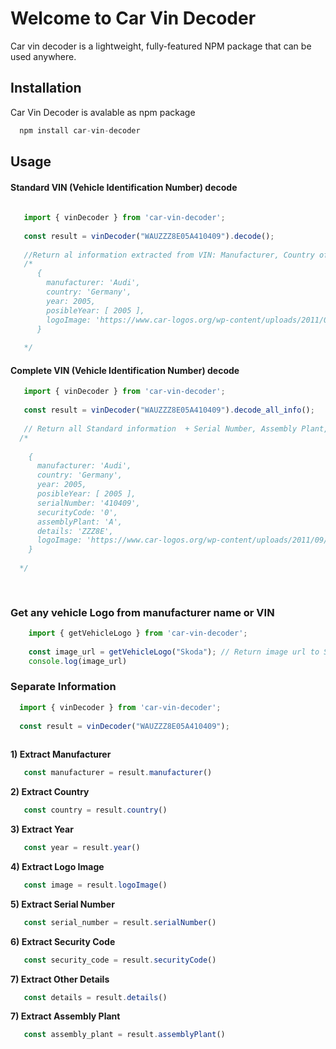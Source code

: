  # Welcome to Car Vin Decoder
 
 Car vin decoder is a lightweight, fully-featured NPM package that can be used anywhere. 
 
 ## Installation
 
 Car Vin Decoder is avalable as npm package

```JavaScript 
  npm install car-vin-decoder
```

## Usage

#### Standard VIN (Vehicle Identification Number) decode 

```JavaScript 
   
   import { vinDecoder } from 'car-vin-decoder';
   
   const result = vinDecoder("WAUZZZ8E05A410409").decode();
   
   //Return al information extracted from VIN: Manufacturer, Country of Origin, Year, Logo Image, etc;
   /*  
      {
        manufacturer: 'Audi',
        country: 'Germany',
        year: 2005,
        posibleYear: [ 2005 ],
        logoImage: 'https://www.car-logos.org/wp-content/uploads/2011/09/audi.png'
      }
   
   */

```

#### Complete VIN (Vehicle Identification Number) decode 
```JavaScript
   import { vinDecoder } from 'car-vin-decoder';
   
   const result = vinDecoder("WAUZZZ8E05A410409").decode_all_info();
   
   // Return all Standard information  + Serial Number, Assembly Plant, Security Code, etc;
  /*
   
    {
      manufacturer: 'Audi',
      country: 'Germany',
      year: 2005,
      posibleYear: [ 2005 ],
      serialNumber: '410409',
      securityCode: '0',
      assemblyPlant: 'A',
      details: 'ZZZ8E',
      logoImage: 'https://www.car-logos.org/wp-content/uploads/2011/09/audi.png'
    }
   
  */
  
  
```

### Get any vehicle Logo from manufacturer name or VIN

```JavaScript 
    import { getVehicleLogo } from 'car-vin-decoder';
    
    const image_url = getVehicleLogo("Skoda"); // Return image url to Skoda Logo
    console.log(image_url)
```

### Separate Information
 
 ```JavaScript
   import { vinDecoder } from 'car-vin-decoder';
   
   const result = vinDecoder("WAUZZZ8E05A410409");
  
 ```
 
 **1) Extract Manufacturer**
 ```JavaScript
    const manufacturer = result.manufacturer()
 ```
  **2) Extract Country**
 ```JavaScript
    const country = result.country()
 ```
   **3) Extract Year**
 ```JavaScript
    const year = result.year()
 ```
   **4) Extract Logo Image**
 ```JavaScript
    const image = result.logoImage()
 ```
   **5) Extract Serial Number**
 ```JavaScript
    const serial_number = result.serialNumber()
 ```
   **6) Extract Security Code**
 ```JavaScript
    const security_code = result.securityCode()
 ```
   **7) Extract Other Details**
 ```JavaScript
    const details = result.details()
 ```
   **7) Extract Assembly Plant**
 ```JavaScript
    const assembly_plant = result.assemblyPlant()
 ```


 

